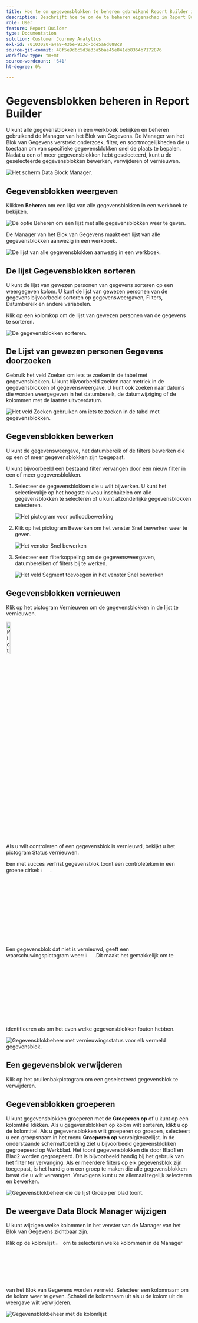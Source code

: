 ```yaml
---
title: Hoe te om gegevensblokken te beheren gebruikend Report Builder in Customer Journey Analytics
description: Beschrijft hoe te om de te beheren eigenschap in Report Builder te gebruiken
role: User
feature: Report Builder
type: Documentation
solution: Customer Journey Analytics
exl-id: 70103020-a4a9-43be-933c-bde5a6d088c8
source-git-commit: 48f5e9d6c5d3a33a5bae45e841eb8364b7172876
workflow-type: tm+mt
source-wordcount: '641'
ht-degree: 0%

---
```


# Gegevensblokken beheren in Report Builder

U kunt alle gegevensblokken in een werkboek bekijken en beheren gebruikend de Manager van het Blok van Gegevens. De Manager van het Blok van Gegevens verstrekt onderzoek, filter, en soortmogelijkheden die u toestaan om van specifieke gegevensblokken snel de plaats te bepalen. Nadat u een of meer gegevensblokken hebt geselecteerd, kunt u de geselecteerde gegevensblokken bewerken, verwijderen of vernieuwen.

![Het scherm Data Block Manager.](./assets/image52.png)

## Gegevensblokken weergeven

Klikken **Beheren** om een lijst van alle gegevensblokken in een werkboek te bekijken.


![De optie Beheren om een lijst met alle gegevensblokken weer te geven.](./assets/image53.png)

De Manager van het Blok van Gegevens maakt een lijst van alle gegevensblokken aanwezig in een werkboek. 

![De lijst van alle gegevensblokken aanwezig in een werkboek.](./assets/image52.png)

## De lijst Gegevensblokken sorteren

U kunt de lijst van gewezen personen van gegevens sorteren op een weergegeven kolom. U kunt de lijst van gewezen personen van de gegevens bijvoorbeeld sorteren op gegevensweergaven, Filters, Datumbereik en andere variabelen.

Klik op een kolomkop om de lijst van gewezen personen van de gegevens te sorteren.

![De gegevensblokken sorteren.](./assets/image54.png)

## De Lijst van gewezen personen Gegevens doorzoeken

Gebruik het veld Zoeken om iets te zoeken in de tabel met gegevensblokken. U kunt bijvoorbeeld zoeken naar metriek in de gegevensblokken of gegevensweergave. U kunt ook zoeken naar datums die worden weergegeven in het datumbereik, de datumwijziging of de kolommen met de laatste uitvoerdatum.

![Het veld Zoeken gebruiken om iets te zoeken in de tabel met gegevensblokken.](./assets/image55.png)

## Gegevensblokken bewerken

U kunt de gegevensweergave, het datumbereik of de filters bewerken die op een of meer gegevensblokken zijn toegepast.

U kunt bijvoorbeeld een bestaand filter vervangen door een nieuw filter in een of meer gegevensblokken.

1. Selecteer de gegevensblokken die u wilt bijwerken. U kunt het selectievakje op het hoogste niveau inschakelen om alle gegevensblokken te selecteren of u kunt afzonderlijke gegevensblokken selecteren.

   ![Het pictogram voor potloodbewerking](./assets/image56.png)

1. Klik op het pictogram Bewerken om het venster Snel bewerken weer te geven.

   ![Het venster Snel bewerken](./assets/image58.png)

1. Selecteer een filterkoppeling om de gegevensweergaven, datumbereiken of filters bij te werken.

   ![Het veld Segment toevoegen in het venster Snel bewerken](./assets/image59.png)

## Gegevensblokken vernieuwen

Klik op het pictogram Vernieuwen om de gegevensblokken in de lijst te vernieuwen.

<img src="./assets/refresh-icon.png" width="15%" alt="Pictogram Vernieuwen"/>

Als u wilt controleren of een gegevensblok is vernieuwd, bekijkt u het pictogram Status vernieuwen.

Een met succes verfrist gegevensblok toont een controleteken in een groene cirkel: <img src="./assets/refresh-success.png" width="5%" alt="Groene cirkel met vinkje"/>.

Een gegevensblok dat niet is vernieuwd, geeft een waarschuwingspictogram weer: <img src="./assets/refresh-failure.png" width="5%" alt="Rode driehoek met pictogram uitroepteken"/>.Dit maakt het gemakkelijk om te identificeren als om het even welke gegevensblokken fouten hebben.


![Gegevensblokbeheer met vernieuwingsstatus voor elk vermeld gegevensblok.](./assets/image512.png)

## Een gegevensblok verwijderen

Klik op het prullenbakpictogram om een geselecteerd gegevensblok te verwijderen.

## Gegevensblokken groeperen

U kunt gegevensblokken groeperen met de **Groeperen op** of u kunt op een kolomtitel klikken. Als u gegevensblokken op kolom wilt sorteren, klikt u op de kolomtitel. Als u gegevensblokken wilt groeperen op groepen, selecteert u een groepsnaam in het menu **Groeperen op** vervolgkeuzelijst. In de onderstaande schermafbeelding ziet u bijvoorbeeld gegevensblokken gegroepeerd op Werkblad. Het toont gegevensblokken die door Blad1 en Blad2 worden gegroepeerd.  Dit is bijvoorbeeld handig bij het gebruik van het filter ter vervanging. Als er meerdere filters op elk gegevensblok zijn toegepast, is het handig om een groep te maken die alle gegevensblokken bevat die u wilt vervangen. Vervolgens kunt u ze allemaal tegelijk selecteren en bewerken.

![Gegevensblokbeheer die de lijst Groep per blad toont.](./assets/group-data-blocks.png)

## De weergave Data Block Manager wijzigen

U kunt wijzigen welke kolommen in het venster van de Manager van het Blok van Gegevens zichtbaar zijn.


Klik op de kolomlijst <img src="./assets/image515.png" width="3%" alt="Pictogram voor kolomlijst"/> om te selecteren welke kolommen in de Manager van het Blok van Gegevens worden vermeld. Selecteer een kolomnaam om de kolom weer te geven. Schakel de kolomnaam uit als u de kolom uit de weergave wilt verwijderen.

![Gegevensblokbeheer met de kolomlijst](./assets/image516.png)

